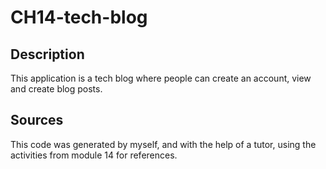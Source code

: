 # CH14-tech-blog

## Description
This application is a tech blog where people can create an account, view and create blog posts.

## Sources
This code was generated by myself, and with the help of a tutor, using the activities from module 14 for references.
